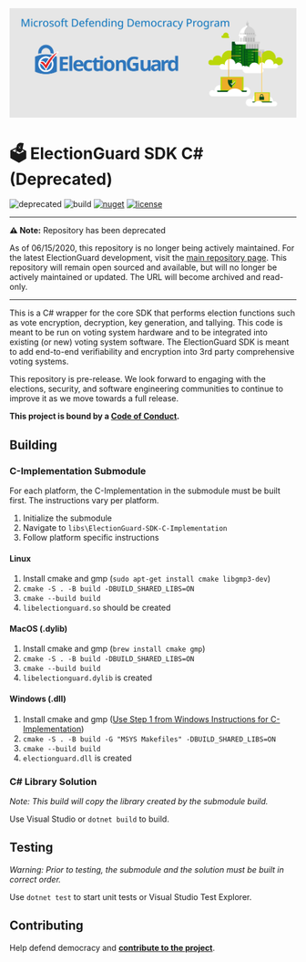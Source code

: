 ![Microsoft Defending Democracy Program: ElectionGuard](images/electionguard-banner.svg)

# 🗳️ ElectionGuard SDK C# (Deprecated)
![deprecated](https://img.shields.io/badge/status-deprecated-red)
![build](https://github.com/microsoft/electionguard-dotnet/workflows/Package/badge.svg)
[![nuget](https://img.shields.io/nuget/dt/ElectionGuard.SDK)](https://www.nuget.org/packages/ElectionGuard.SDK)
[![license](https://img.shields.io/github/license/microsoft/electionguard-dotnet)](.License)

---------------
**⚠️ Note:** Repository has been deprecated

As of 06/15/2020, this repository is no longer being actively maintained. For the latest ElectionGuard development, visit the [main repository page](https://aka.ms/electionguard). This repository will remain open sourced and available, but will no longer be actively maintained or updated. The URL will become archived and read-only.

----------------

This is a C# wrapper for the core SDK that performs election functions such as vote encryption, decryption, key generation, and tallying. This code is meant to be run on voting system hardware and to be integrated into existing (or new) voting system software. The ElectionGuard SDK is meant to add end-to-end verifiability and encryption into 3rd party comprehensive voting systems. 

This repository is pre-release. We look forward to engaging with the elections, security, and software engineering communities to continue to improve it as we move towards a full release.

**This project is bound by a [Code of Conduct][].**

## Building

### C-Implementation Submodule
For each platform, the C-Implementation in the submodule must be built first.
The instructions vary per platform.

1. Initialize the submodule
2. Navigate to `libs\ElectionGuard-SDK-C-Implementation`
3. Follow platform specific instructions

#### Linux

1. Install cmake and gmp (`sudo apt-get install cmake libgmp3-dev`)
2. `cmake -S . -B build -DBUILD_SHARED_LIBS=ON`
3. `cmake --build build`
4. `libelectionguard.so` should be created

#### MacOS (.dylib)

1. Install cmake and gmp (`brew install cmake gmp`)
2. `cmake -S . -B build -DBUILD_SHARED_LIBS=ON`
3. `cmake --build build`
4. `libelectionguard.dylib` is created

#### Windows (.dll)

1. Install cmake and gmp ([Use Step 1 from Windows Instructions for C-Implementation](https://github.com/microsoft/ElectionGuard-SDK-C-Implementation/blob/master/README-windows.md))
2. `cmake -S . -B build -G "MSYS Makefiles" -DBUILD_SHARED_LIBS=ON`
3. `cmake --build build`
4. `electionguard.dll` is created

### C# Library Solution
_Note: This build will copy the library created by the submodule build._

Use Visual Studio or `dotnet build` to build.


## Testing

_Warning: Prior to testing, the submodule and the solution must be built in correct order._

Use `dotnet test` to start unit tests or Visual Studio Test Explorer.


## Contributing
Help defend democracy and **[contribute to the project][]**.

[Code of Conduct]: CODE_OF_CONDUCT.md
[Contribute to the project]: CONTRIBUTING.md
